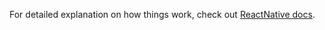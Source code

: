 For detailed explanation on how things work, check out [ReactNative docs](https://reactnative.dev/).